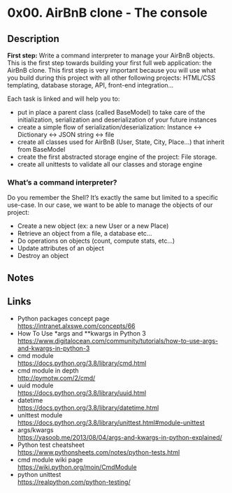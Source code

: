# 0x00. AirBnB clone - The console
## Description
**First step:** Write a command interpreter to manage your AirBnB objects.
This is the first step towards building your first full web application: the AirBnB clone. This first step is very important because you will use what you build during this project with all other following projects: HTML/CSS templating, database storage, API, front-end integration…

Each task is linked and will help you to:

+ put in place a parent class (called BaseModel) to take care of the initialization, serialization and deserialization of your future instances
+ create a simple flow of serialization/deserialization: Instance <-> Dictionary <-> JSON string <-> file
+ create all classes used for AirBnB (User, State, City, Place…) that inherit from BaseModel
+ create the first abstracted storage engine of the project: File storage.
+ create all unittests to validate all our classes and storage engine 

### What’s a command interpreter?
Do you remember the Shell? It’s exactly the same but limited to a specific use-case. In our case, we want to be able to manage the objects of our project:

+ Create a new object (ex: a new User or a new Place)
+ Retrieve an object from a file, a database etc…
+ Do operations on objects (count, compute stats, etc…)
+ Update attributes of an object
+ Destroy an object
## Notes  

## Links 
+ Python packages concept page  
https://intranet.alxswe.com/concepts/66   
+ How To Use *args and **kwargs in Python 3  
https://www.digitalocean.com/community/tutorials/how-to-use-args-and-kwargs-in-python-3   
+ cmd module  
https://docs.python.org/3.8/library/cmd.html  
+ cmd module in depth  
http://pymotw.com/2/cmd/  
+ uuid module  
https://docs.python.org/3.8/library/uuid.html  
+ datetime  
https://docs.python.org/3.8/library/datetime.html  
+ unittest module  
https://docs.python.org/3.8/library/unittest.html#module-unittest  
+ args/kwargs  
https://yasoob.me/2013/08/04/args-and-kwargs-in-python-explained/  
+ Python test cheatsheet  
https://www.pythonsheets.com/notes/python-tests.html  
+ cmd module wiki page  
https://wiki.python.org/moin/CmdModule  
+ python unittest  
https://realpython.com/python-testing/  
